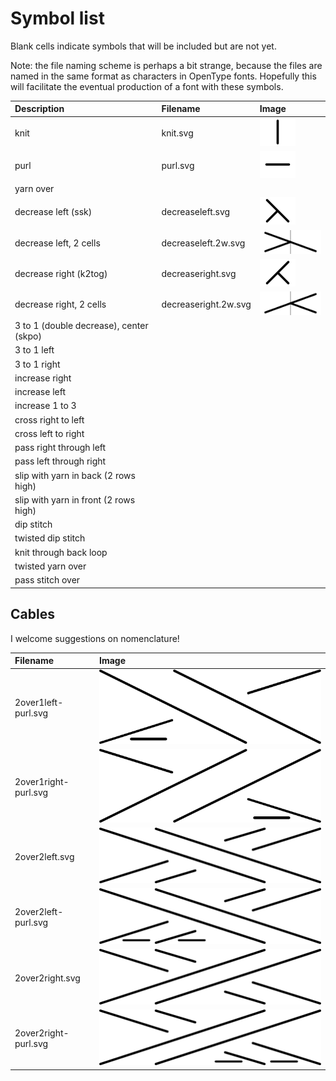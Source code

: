 # Symbol list

Blank cells indicate symbols that will be included but are not yet.

Note: the file naming scheme is perhaps a bit strange, because the files are named in the same format as characters in OpenType fonts. Hopefully this will facilitate the eventual production of a font with these symbols.

| Description                             | Filename             | Image                                                   |
|:----------------------------------------|:---------------------|:--------------------------------------------------------|
| knit                                    | knit.svg             | ![knit](../JIS/knit.svg)                                |
| purl                                    | purl.svg             | ![purl](../JIS/purl.svg)                                |
| yarn over                               |                      |                                                         |
| decrease left (ssk)                     | decreaseleft.svg     | ![decrease left](../JIS/decreaseleft.svg)               |
| decrease left, 2 cells                  | decreaseleft.2w.svg  | ![decrease left, 2 cells](../JIS/decreaseleft.2w.svg)   |
| decrease right (k2tog)                  | decreaseright.svg    | ![decrease right](../JIS/decreaseright.svg)             |
| decrease right, 2 cells                 | decreaseright.2w.svg | ![decrease right, 2 cells](../JIS/decreaseright.2w.svg) |
| 3 to 1 (double decrease), center (skpo) |                      |                                                         |
| 3 to 1 left                             |                      |                                                         |
| 3 to 1 right                            |                      |                                                         |
| increase right                          |                      |                                                         |
| increase left                           |                      |                                                         |
| increase 1 to 3                         |                      |                                                         |
| cross right to left                     |                      |                                                         |
| cross left to right                     |                      |                                                         |
| pass right through left                 |                      |                                                         |
| pass left through right                 |                      |                                                         |
| slip with yarn in back (2 rows high)    |                      |                                                         |
| slip with yarn in front (2 rows high)   |                      |                                                         |
| dip stitch                              |                      |                                                         |
| twisted dip stitch                      |                      |                                                         |
| knit through back loop                  |                      |                                                         |
| twisted yarn over                       |                      |                                                         |
| pass stitch over                        |                      |                                                         |

## Cables

I welcome suggestions on nomenclature!

| Filename             | Image                                                |
|:---------------------|:-----------------------------------------------------|
| 2over1left-purl.svg  | ![2 over 1 left, purl](../JIS/2over1left-purl.svg)   |
| 2over1right-purl.svg | ![2 over 1 right, purl](../JIS/2over1right-purl.svg) |
| 2over2left.svg       | ![2 over 2 left](../JIS/2over2left.svg)              |
| 2over2left-purl.svg  | ![2 over 2 left, purl](../JIS/2over2left-purl.svg)   |
| 2over2right.svg      | ![2 over 2 right](../JIS/2over2right.svg)            |
| 2over2right-purl.svg | ![2 over 2 right, purl](../JIS/2over2right-purl.svg) |
